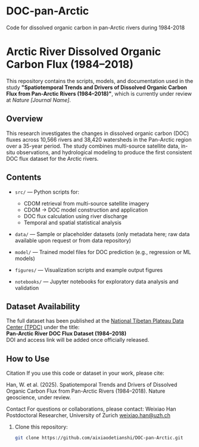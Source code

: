 # DOC-pan-Arctic
Code for dissolved organic carbon in pan-Arctic rivers during 1984-2018

# Arctic River Dissolved Organic Carbon Flux (1984–2018)

This repository contains the scripts, models, and documentation used in the study **"Spatiotemporal Trends and Drivers of Dissolved Organic Carbon Flux from Pan-Arctic Rivers (1984–2018)"**, which is currently under review at *Nature [Journal Name]*.

## Overview

This research investigates the changes in dissolved organic carbon (DOC) fluxes across 10,566 rivers and 38,420 watersheds in the Pan-Arctic region over a 35-year period. The study combines multi-source satellite data, in-situ observations, and hydrological modeling to produce the first consistent DOC flux dataset for the Arctic rivers.

## Contents

- `src/` — Python scripts for:
  - CDOM retrieval from multi-source satellite imagery
  - CDOM → DOC model construction and application
  - DOC flux calculation using river discharge
  - Temporal and spatial statistical analysis

- `data/` — Sample or placeholder datasets (only metadata here; raw data available upon request or from data repository)

- `model/` — Trained model files for DOC prediction (e.g., regression or ML models)

- `figures/` — Visualization scripts and example output figures

- `notebooks/` — Jupyter notebooks for exploratory data analysis and validation

## Dataset Availability

The full dataset has been published at the [National Tibetan Plateau Data Center (TPDC)](https://data.tpdc.ac.cn/) under the title:  
**Pan-Arctic River DOC Flux Dataset (1984–2018)**  
DOI and access link will be added once officially released.

## How to Use

Citation
If you use this code or dataset in your work, please cite:

Han, W. et al. (2025). Spatiotemporal Trends and Drivers of Dissolved Organic Carbon Flux from Pan-Arctic Rivers (1984–2018). Nature geoscience, under review.

Contact
For questions or collaborations, please contact:
Weixiao Han
Postdoctoral Researcher, University of Zurich
weixiao.han@uzh.ch

1. Clone this repository:
   ```bash
   git clone https://github.com/aixiaodetianshi/DOC-pan-Arctic.git
